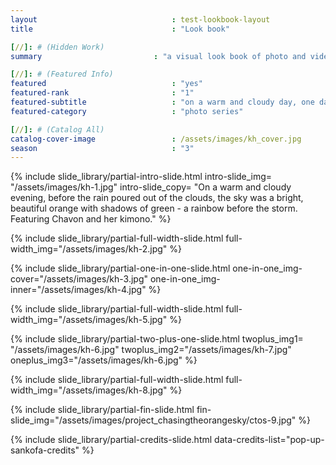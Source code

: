 ```yaml
---
layout 								: test-lookbook-layout
title 								: "Look book"

[//]: # (Hidden Work)
summary                         : "a visual look book of photo and video for client"

[//]: # (Featured Info)
featured 							: "yes"
featured-rank 						: "1"
featured-subtitle					: "on a warm and cloudy day, one day before rain poured from the clouds"
featured-category					: "photo series"

[//]: # (Catalog All)
catalog-cover-image					: /assets/images/kh_cover.jpg
season								: "3"
---
```


{%	include slide_library/partial-intro-slide.html
	intro-slide_img= "/assets/images/kh-1.jpg"
	intro-slide_copy= "On a warm and cloudy evening, before the rain poured out of the clouds, the sky was a bright, beautiful orange with shadows of green - a rainbow before the storm. Featuring Chavon and her kimono."
%}

{%	include slide_library/partial-full-width-slide.html
	full-width_img="/assets/images/kh-2.jpg"
%}

{%	include slide_library/partial-one-in-one-slide.html
	one-in-one_img-cover="/assets/images/kh-3.jpg"
	one-in-one_img-inner="/assets/images/kh-4.jpg"
%}

{%	include slide_library/partial-full-width-slide.html
	full-width_img="/assets/images/kh-5.jpg"
%}

{%	include slide_library/partial-two-plus-one-slide.html
	twoplus_img1= "/assets/images/kh-6.jpg"
	twoplus_img2="/assets/images/kh-7.jpg"
	oneplus_img3="/assets/images/kh-6.jpg"
%}

{%	include slide_library/partial-full-width-slide.html
	full-width_img="/assets/images/kh-8.jpg"
%}

{%	include slide_library/partial-fin-slide.html
	fin-slide_img="/assets/images/project_chasingtheorangesky/ctos-9.jpg"
%}

{%	include slide_library/partial-credits-slide.html
	data-credits-list="pop-up-sankofa-credits"
%}

